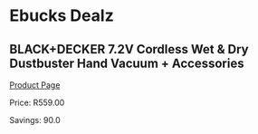 
# Ebucks Dealz
## BLACK+DECKER 7.2V Cordless Wet & Dry Dustbuster Hand Vacuum + Accessories
[Product Page](https://www.ebucks.com/web/shop/productSelected.do?prodId=1069210986&catId=998409624)

Price: R559.00

Savings: 90.0


	